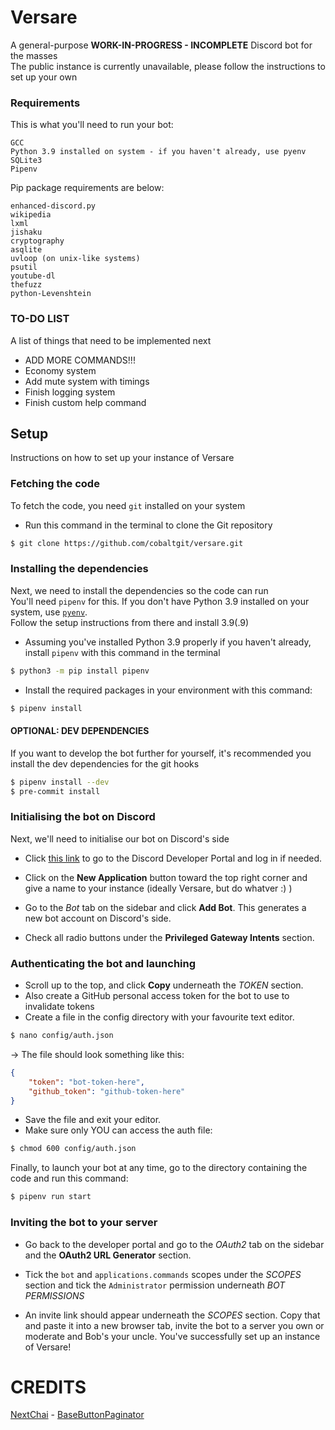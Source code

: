 # Versare

A general-purpose **WORK-IN-PROGRESS - INCOMPLETE** Discord bot for the masses  
The public instance is currently unavailable, please follow the instructions to set up your own

### Requirements

This is what you'll need to run your bot:  
```
GCC
Python 3.9 installed on system - if you haven't already, use pyenv
SQLite3
Pipenv
```

Pip package requirements are below:  
```
enhanced-discord.py
wikipedia
lxml
jishaku
cryptography
asqlite
uvloop (on unix-like systems)
psutil
youtube-dl
thefuzz
python-Levenshtein
```

### TO-DO LIST
A list of things that need to be implemented next
* ADD MORE COMMANDS!!!
* Economy system
* Add mute system with timings
* Finish logging system
* Finish custom help command


## Setup

Instructions on how to set up your instance of Versare

### Fetching the code

To fetch the code, you need `git` installed on your system  
* Run this command in the terminal to clone the Git repository  
```bash
$ git clone https://github.com/cobaltgit/versare.git
```

### Installing the dependencies

Next, we need to install the dependencies so the code can run  
You'll need `pipenv` for this. If you don't have Python 3.9 installed on your system, use [`pyenv`](https://github.com/pyenv/pyenv).  
Follow the setup instructions from there and install 3.9(.9)  

* Assuming you've installed Python 3.9 properly if you haven't already, install `pipenv` with this command in the terminal
```bash
$ python3 -m pip install pipenv
```

* Install the required packages in your environment with this command:
```bash
$ pipenv install
```

#### OPTIONAL: DEV DEPENDENCIES
If you want to develop the bot further for yourself, it's recommended you install the dev dependencies for the git hooks
```bash
$ pipenv install --dev
$ pre-commit install
```

### Initialising the bot on Discord

Next, we'll need to initialise our bot on Discord's side   
* Click [this link](https://discord.com/developers/applications) to go to the Discord Developer Portal and log in if needed.  

* Click on the **New Application** button toward the top right corner and give a name to your instance (ideally Versare, but do whatver :) )  
* Go to the *Bot* tab on the sidebar and click **Add Bot**. This generates a new bot account on Discord's side.  
* Check all radio buttons under the **__Privileged Gateway Intents__** section.

### Authenticating the bot and launching

* Scroll up to the top, and click **Copy** underneath the *TOKEN* section.
* Also create a GitHub personal access token for the bot to use to invalidate tokens
* Create a file in the config directory with your favourite text editor.
```bash
$ nano config/auth.json
```
-> The file should look something like this:  
```json
{
    "token": "bot-token-here",
    "github_token": "github-token-here"
}
```
* Save the file and exit your editor.  
* Make sure only YOU can access the auth file:
```bash
$ chmod 600 config/auth.json
```

Finally, to launch your bot at any time, go to the directory containing the code and run this command:  
```bash
$ pipenv run start
```

### Inviting the bot to your server

* Go back to the developer portal and go to the *OAuth2* tab on the sidebar and the **__OAuth2 URL Generator__** section.  

* Tick the `bot` and `applications.commands` scopes under the *SCOPES* section and tick the `Administrator` permission underneath *BOT PERMISSIONS*  
  
* An invite link should appear underneath the *SCOPES* section. Copy that and paste it into a new browser tab, invite the bot to a server you own or moderate and Bob's your uncle. You've successfully set up an instance of Versare!

# CREDITS
[NextChai](https://github.com/NextChai) - [BaseButtonPaginator](https://github.com/cobaltgit/versare/tree/main/lib/views.py#L73-L207)

